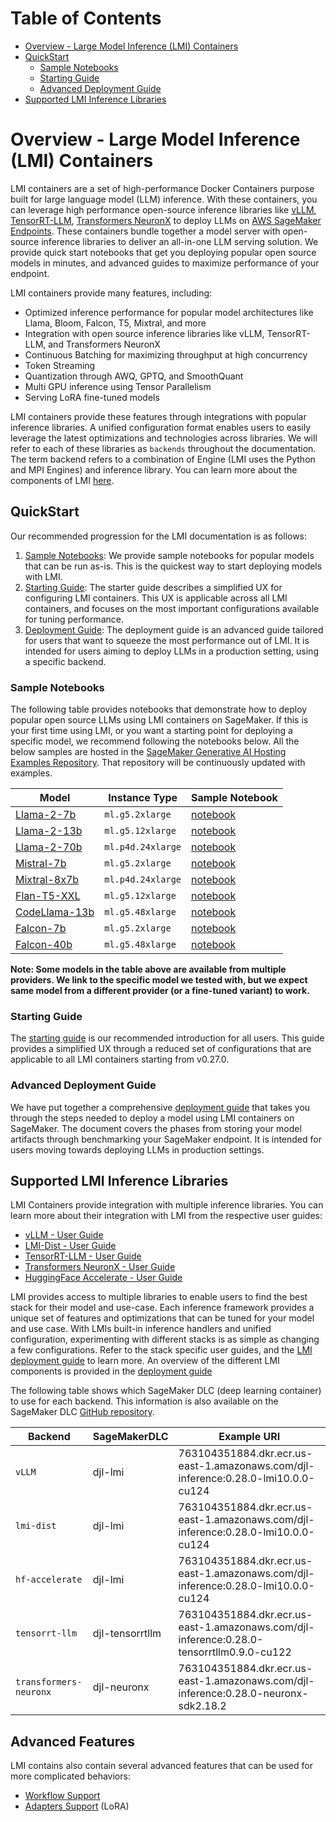 # Table of Contents

- [Overview - Large Model Inference (LMI) Containers](#overview---large-model-inference-lmi-containers)
- [QuickStart](#quickstart)
  - [Sample Notebooks](#sample-notebooks)
  - [Starting Guide](#starting-guide)
  - [Advanced Deployment Guide](#advanced-deployment-guide)
- [Supported LMI Inference Libraries](#supported-lmi-inference-libraries)

# Overview - Large Model Inference (LMI) Containers

LMI containers are a set of high-performance Docker Containers purpose built for large language model (LLM) inference. 
With these containers, you can leverage high performance open-source inference libraries like [vLLM](https://github.com/vllm-project/vllm), [TensorRT-LLM](https://github.com/NVIDIA/TensorRT-LLM), 
[Transformers NeuronX](https://github.com/aws-neuron/transformers-neuronx) to deploy LLMs on [AWS SageMaker Endpoints](https://docs.aws.amazon.com/sagemaker/latest/dg/realtime-endpoints.html). 
These containers bundle together a model server with open-source inference libraries to deliver an all-in-one LLM serving solution.
We provide quick start notebooks that get you deploying popular open source models in minutes, and advanced guides to maximize performance of your endpoint.

LMI containers provide many features, including:

* Optimized inference performance for popular model architectures like Llama, Bloom, Falcon, T5, Mixtral, and more
* Integration with open source inference libraries like vLLM, TensorRT-LLM, and Transformers NeuronX
* Continuous Batching for maximizing throughput at high concurrency
* Token Streaming
* Quantization through AWQ, GPTQ, and SmoothQuant
* Multi GPU inference using Tensor Parallelism
* Serving LoRA fine-tuned models

LMI containers provide these features through integrations with popular inference libraries.
A unified configuration format enables users to easily leverage the latest optimizations and technologies across libraries.
We will refer to each of these libraries as `backends` throughout the documentation. 
The term backend refers to a combination of Engine (LMI uses the Python and MPI Engines) and inference library.
You can learn more about the components of LMI [here](deployment_guide/README.md#components-of-lmi).

## QuickStart

Our recommended progression for the LMI documentation is as follows:

1. [Sample Notebooks](#sample-notebooks): We provide sample notebooks for popular models that can be run as-is. This is the quickest way to start deploying models with LMI.
2. [Starting Guide](#starting-guide): The starter guide describes a simplified UX for configuring LMI containers. This UX is applicable across all LMI containers, and focuses on the most important configurations available for tuning performance.
3. [Deployment Guide](#advanced-deployment-guide): The deployment guide is an advanced guide tailored for users that want to squeeze the most performance out of LMI. It is intended for users aiming to deploy LLMs in a production setting, using a specific backend.

### Sample Notebooks
The following table provides notebooks that demonstrate how to deploy popular open source LLMs using LMI containers on SageMaker.
If this is your first time using LMI, or you want a starting point for deploying a specific model, we recommend following the notebooks below.
All the below samples are hosted in the [SageMaker Generative AI Hosting Examples Repository](https://github.com/aws-samples/sagemaker-genai-hosting-examples).
That repository will be continuously updated with examples.

| Model                                                              | Instance Type     | Sample Notebook                                                                                                                                 |
|--------------------------------------------------------------------|-------------------|-------------------------------------------------------------------------------------------------------------------------------------------------|
| [Llama-2-7b](https://huggingface.co/meta-llama/Llama-2-7b-hf)      | `ml.g5.2xlarge`   | [notebook](https://github.com/aws-samples/sagemaker-genai-hosting-examples/blob/main/Llama2/Llama2-7b/LMI/llama2-7b.ipynb)                      |
| [Llama-2-13b](https://huggingface.co/meta-llama/Llama-2-13b-hf)    | `ml.g5.12xlarge`  | [notebook](https://github.com/aws-samples/sagemaker-genai-hosting-examples/blob/main/Llama2/Llama2-13b/LMI/llama2-13b.ipynb)                    |
| [Llama-2-70b](https://huggingface.co/meta-llama/Llama-2-70b-hf)    | `ml.p4d.24xlarge` | [notebook](https://github.com/aws-samples/sagemaker-genai-hosting-examples/blob/main/Llama2/Llama2-70b/LMI/llama2-70b.ipynb)                    |
| [Mistral-7b](https://huggingface.co/mistralai/Mistral-7B-v0.1)     | `ml.g5.2xlarge`   | [notebook](https://github.com/aws-samples/sagemaker-genai-hosting-examples/blob/main/Mistral/Mistral-7b/LMI/mistral-lmi-sme-dept.ipynb)         |
| [Mixtral-8x7b](https://huggingface.co/mistralai/Mixtral-8x7B-v0.1) | `ml.p4d.24xlarge` | [notebook](https://github.com/aws-samples/sagemaker-genai-hosting-examples/blob/main/Mixtral/Mixtral-8x7b/LMI/mixtral-8x7b-trtllm-deploy.ipynb) |
| [Flan-T5-XXL](https://huggingface.co/google/flan-t5-xxl)           | `ml.g5.12xlarge`  | [notebook](https://github.com/aws-samples/sagemaker-genai-hosting-examples/blob/main/FlanT5/LMI/flant5-xxl.ipynb)                               |
| [CodeLlama-13b](https://huggingface.co/codellama/CodeLlama-34b-hf) | `ml.g5.48xlarge`  | [notebook](https://github.com/aws-samples/sagemaker-genai-hosting-examples/blob/main/CodeLlama/CodeLlama-13b/LMI/codellama-13b.ipynb)           |
| [Falcon-7b](https://huggingface.co/tiiuae/falcon-7b)               | `ml.g5.2xlarge`   | [notebook](https://github.com/aws-samples/sagemaker-genai-hosting-examples/blob/main/Falcon/Falcon-7B/LMI/falcon-7b-trt-llm.ipynb)              |
| [Falcon-40b](https://huggingface.co/tiiuae/falcon-40b)             | `ml.g5.48xlarge`  | [notebook](https://github.com/aws-samples/sagemaker-genai-hosting-examples/blob/main/Falcon/Falcon-40B/LMI/falcon-40b-trt-llm.ipynb)            |

**Note: Some models in the table above are available from multiple providers. 
We link to the specific model we tested with, but we expect same model from a different provider (or a fine-tuned variant) to work.**

### Starting Guide

The [starting guide](user_guides/starting-guide.md) is our recommended introduction for all users. 
This guide provides a simplified UX through a reduced set of configurations that are applicable to all LMI containers starting from v0.27.0. 

### Advanced Deployment Guide

We have put together a comprehensive [deployment guide](deployment_guide/README.md) that takes you through the steps needed to deploy a model using LMI containers on SageMaker.
The document covers the phases from storing your model artifacts through benchmarking your SageMaker endpoint.
It is intended for users moving towards deploying LLMs in production settings.

## Supported LMI Inference Libraries

LMI Containers provide integration with multiple inference libraries.
You can learn more about their integration with LMI from the respective user guides:

* [vLLM - User Guide](user_guides/vllm_user_guide.md)
* [LMI-Dist - User Guide](user_guides/lmi-dist_user_guide.md)
* [TensorRT-LLM - User Guide](user_guides/trt_llm_user_guide.md)
* [Transformers NeuronX - User Guide](user_guides/tnx_user_guide.md)
* [HuggingFace Accelerate - User Guide](user_guides/hf_accelerate.md)

LMI provides access to multiple libraries to enable users to find the best stack for their model and use-case. 
Each inference framework provides a unique set of features and optimizations that can be tuned for your model and use case.
With LMIs built-in inference handlers and unified configuration, experimenting with different stacks is as simple as changing a few configurations.
Refer to the stack specific user guides, and the [LMI deployment guide](deployment_guide/README.md) to learn more.
An overview of the different LMI components is provided in the [deployment guide](deployment_guide/README.md#components-of-lmi)

The following table shows which SageMaker DLC (deep learning container) to use for each backend.
This information is also available on the SageMaker DLC [GitHub repository](https://github.com/aws/deep-learning-containers/blob/master/available_images.md#large-model-inference-containers).

| Backend                | SageMakerDLC    | Example URI                                                                              |
|------------------------|-----------------|------------------------------------------------------------------------------------------|
| `vLLM`                 | djl-lmi         | 763104351884.dkr.ecr.us-east-1.amazonaws.com/djl-inference:0.28.0-lmi10.0.0-cu124        |
| `lmi-dist`             | djl-lmi         | 763104351884.dkr.ecr.us-east-1.amazonaws.com/djl-inference:0.28.0-lmi10.0.0-cu124        |
| `hf-accelerate`        | djl-lmi         | 763104351884.dkr.ecr.us-east-1.amazonaws.com/djl-inference:0.28.0-lmi10.0.0-cu124        |
| `tensorrt-llm`         | djl-tensorrtllm | 763104351884.dkr.ecr.us-east-1.amazonaws.com/djl-inference:0.28.0-tensorrtllm0.9.0-cu122 |
| `transformers-neuronx` | djl-neuronx     | 763104351884.dkr.ecr.us-east-1.amazonaws.com/djl-inference:0.28.0-neuronx-sdk2.18.2      |

## Advanced Features

LMI contains also contain several advanced features that can be used for more complicated behaviors:

- [Workflow Support](../workflows.md)
- [Adapters Support](../adapters.md) (LoRA)
